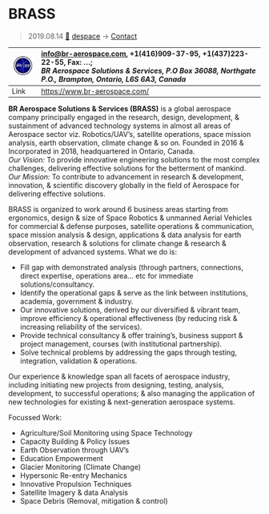 # BRASS
> 2019.08.14 [🚀](../index/index.md) [despace](index.md) → [Contact](contact.md)

|[![](f/contact/b/brass_logo1_thumb.jpg)](f/contact/b/brass_logo1.png)|<info@br-aerospace.com>, +1(416)909-37-95, +1(437)223-22-55, Fax: …;<br> *BR Aerospace Solutions & Services, P.O Box 36088,  Northgate P.O., Brampton, Ontario, L6S 6A3, Canada*|
|:--|:--|
|Link|<https://www.br-aerospace.com/>|

**BR Aerospace Solutions & Services (BRASS)** is a global aerospace company principally engaged in the research, design, development, & sustainment of advanced technology systems in almost all areas of Aerospace sector viz. Robotics/UAV’s, satellite operations, space mission analysis, earth observation, climate change & so on. Founded in 2016 & Incorporated in 2018, headquartered in Ontario, Canada.  
*Our Vision:* To provide innovative engineering solutions to the most complex challenges, delivering effective solutions for the betterment of mankind.  
*Our Mission:* To contribute to advancement in research & development, innovation, & scientific discovery globally in the field of Aerospace for delivering effective solutions.


<p style="page-break-after:always"> </p>

BRASS is organized to work around 6 business areas starting from ergonomics, design & size of Space Robotics & unmanned Aerial Vehicles for commercial & defense purposes, satellite operations & communication, space mission analysis & design, applications & data analysis for earth observation, research & solutions for climate change & research & development of advanced systems. What we do is:

   - Fill gap with demonstrated analysis (through partners, connections, direct expertise, operations area… etc for immediate solutions/consultancy.
   - Identify the operational gaps & serve as the link between institutions, academia, government & industry.
   - Our innovative solutions, derived by our diversified & vibrant team, improve efficiency & operational effectiveness (by reducing risk & increasing reliability of the services).
   - Provide technical consultancy & offer training’s, business support & project management, courses (with institutional partnership).
   - Solve technical problems by addressing the gaps through testing, integration, validation & operations.

Our experience & knowledge span all facets of aerospace industry, including initiating new projects from designing, testing, analysis, development, to successful operations; & also managing the application of new technologies for existing & next-generation aerospace systems.

Focussed Work:

   - Agriculture/Soil Monitoring using Space Technology
   - Capacity Building & Policy Issues
   - Earth Observation through UAV’s
   - Education Empowerment
   - Glacier Monitoring (Climate Change)
   - Hypersonic Re-entry Mechanics
   - Innovative Propulsion Techniques
   - Satellite Imagery & data Analysis
   - Space Debris (Removal, mitigation & control)
